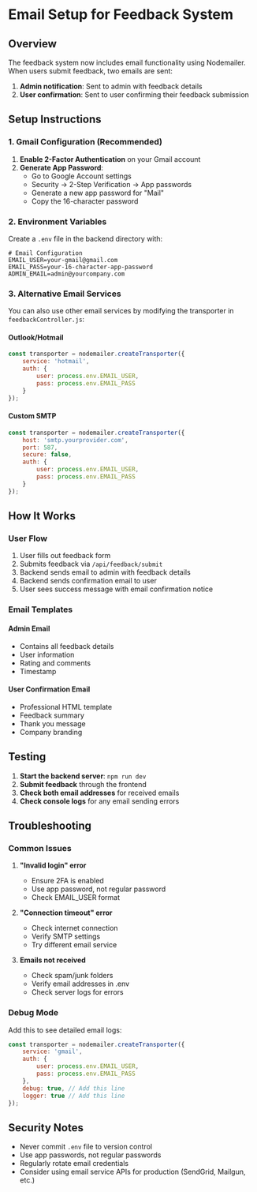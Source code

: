 # Email Setup for Feedback System

## Overview
The feedback system now includes email functionality using Nodemailer. When users submit feedback, two emails are sent:
1. **Admin notification**: Sent to admin with feedback details
2. **User confirmation**: Sent to user confirming their feedback submission

## Setup Instructions

### 1. Gmail Configuration (Recommended)

1. **Enable 2-Factor Authentication** on your Gmail account
2. **Generate App Password**:
   - Go to Google Account settings
   - Security → 2-Step Verification → App passwords
   - Generate a new app password for "Mail"
   - Copy the 16-character password

### 2. Environment Variables

Create a `.env` file in the backend directory with:

```env
# Email Configuration
EMAIL_USER=your-gmail@gmail.com
EMAIL_PASS=your-16-character-app-password
ADMIN_EMAIL=admin@yourcompany.com
```

### 3. Alternative Email Services

You can also use other email services by modifying the transporter in `feedbackController.js`:

#### Outlook/Hotmail
```javascript
const transporter = nodemailer.createTransporter({
    service: 'hotmail',
    auth: {
        user: process.env.EMAIL_USER,
        pass: process.env.EMAIL_PASS
    }
});
```

#### Custom SMTP
```javascript
const transporter = nodemailer.createTransporter({
    host: 'smtp.yourprovider.com',
    port: 587,
    secure: false,
    auth: {
        user: process.env.EMAIL_USER,
        pass: process.env.EMAIL_PASS
    }
});
```

## How It Works

### User Flow
1. User fills out feedback form
2. Submits feedback via `/api/feedback/submit`
3. Backend sends email to admin with feedback details
4. Backend sends confirmation email to user
5. User sees success message with email confirmation notice

### Email Templates

#### Admin Email
- Contains all feedback details
- User information
- Rating and comments
- Timestamp

#### User Confirmation Email
- Professional HTML template
- Feedback summary
- Thank you message
- Company branding

## Testing

1. **Start the backend server**: `npm run dev`
2. **Submit feedback** through the frontend
3. **Check both email addresses** for received emails
4. **Check console logs** for any email sending errors

## Troubleshooting

### Common Issues

1. **"Invalid login" error**
   - Ensure 2FA is enabled
   - Use app password, not regular password
   - Check EMAIL_USER format

2. **"Connection timeout" error**
   - Check internet connection
   - Verify SMTP settings
   - Try different email service

3. **Emails not received**
   - Check spam/junk folders
   - Verify email addresses in .env
   - Check server logs for errors

### Debug Mode

Add this to see detailed email logs:

```javascript
const transporter = nodemailer.createTransporter({
    service: 'gmail',
    auth: {
        user: process.env.EMAIL_USER,
        pass: process.env.EMAIL_PASS
    },
    debug: true, // Add this line
    logger: true // Add this line
});
```

## Security Notes

- Never commit `.env` file to version control
- Use app passwords, not regular passwords
- Regularly rotate email credentials
- Consider using email service APIs for production (SendGrid, Mailgun, etc.)
